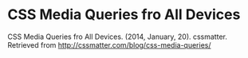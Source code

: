 CSS Media Queries fro All Devices
===============
CSS Media Queries fro All Devices. (2014, January, 20). cssmatter. Retrieved from http://cssmatter.com/blog/css-media-queries/
